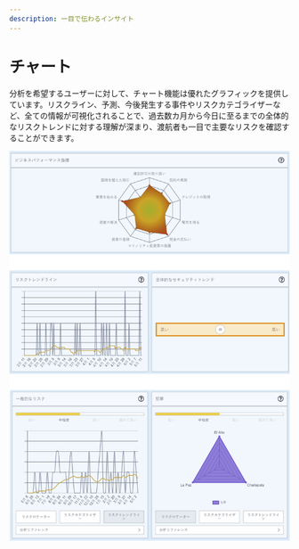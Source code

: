 ```yaml
---
description: 一目で伝わるインサイト
---
```


# チャート

分析を希望するユーザーに対して、チャート機能は優れたグラフィックを提供しています。リスクライン、予測、今後発生する事件やリスクカテゴライザーなど、全ての情報が可視化されることで、過去数カ月から今日に至るまでの全体的なリスクトレンドに対する理解が深まり、渡航者も一目で主要なリスクを確認することができます。 

![](../.gitbook/assets/country-information-charts%20%281%29.JPG)

